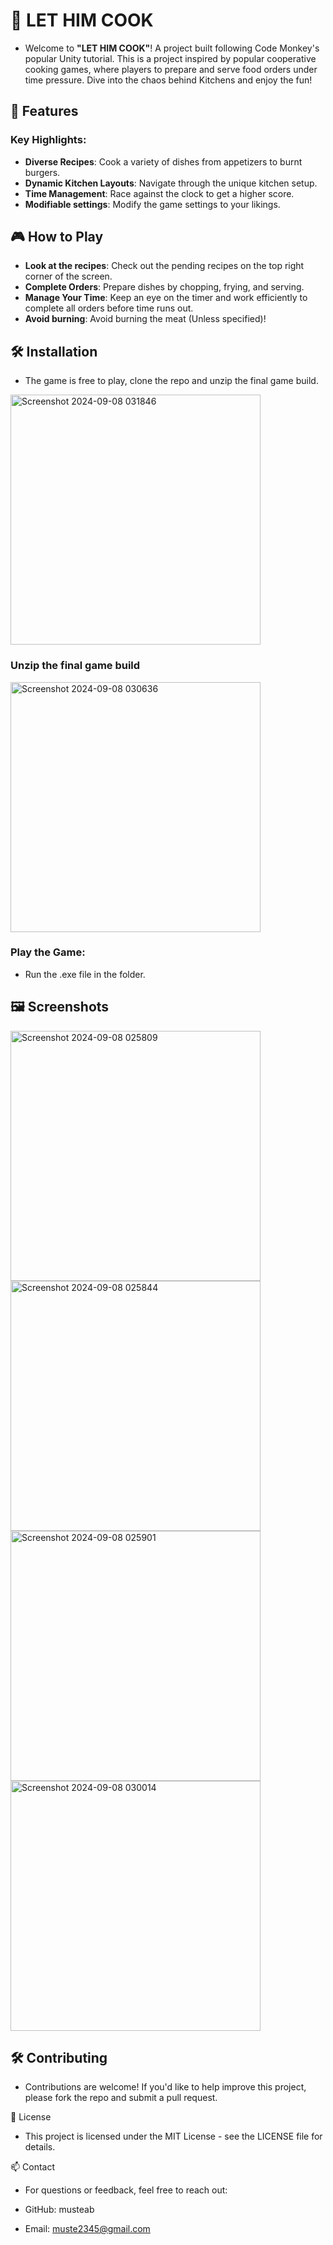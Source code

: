 # 🍳 LET HIM COOK
- Welcome to **"LET HIM COOK"**! A project built following Code Monkey's popular Unity tutorial. This is a project inspired by popular cooperative cooking games, where players to prepare and serve food orders under time pressure. Dive into the chaos behind Kitchens and enjoy the fun!

## 🚀 Features
### Key Highlights:
- **Diverse Recipes**: Cook a variety of dishes from appetizers to burnt burgers.
- **Dynamic Kitchen Layouts**: Navigate through the unique kitchen setup.
- **Time Management**: Race against the clock to get a higher score.
- **Modifiable settings**: Modify the game settings to your likings.
## 🎮 How to Play
- **Look at the recipes**: Check out the pending recipes on the top right corner of the screen.
- **Complete Orders**: Prepare dishes by chopping, frying, and serving.
- **Manage Your Time**: Keep an eye on the timer and work efficiently to complete all orders before time runs out.
- **Avoid burning**: Avoid burning the meat (Unless specified)!
## 🛠️ Installation
- The game is free to play, clone the repo and unzip the final game build.
<img src="https://github.com/user-attachments/assets/8eb45275-d42a-4826-a5bc-b967a15f7066" alt="Screenshot 2024-09-08 031846" width="400"/>

### Unzip the final game build
<img src="https://github.com/user-attachments/assets/e487c48f-a15b-41bf-9664-5fdae93cb249" alt="Screenshot 2024-09-08 030636" width="400"/>

### Play the Game:
- Run the .exe file in the folder.

## 🖼️ Screenshots
<img src="https://github.com/user-attachments/assets/82d1b2ce-db47-4d08-9fa7-2f5b4d2a5774" alt="Screenshot 2024-09-08 025809" width="400"/> <img src="https://github.com/user-attachments/assets/f10c4620-ba6e-4692-9c3a-5012c09b476a" alt="Screenshot 2024-09-08 025844" width="400"/> <img src="https://github.com/user-attachments/assets/3553cc2e-2769-47fa-affd-b1c8fe8f2ed9" alt="Screenshot 2024-09-08 025901" width="400"/><img src="https://github.com/user-attachments/assets/94c5e4b5-8baf-4e5f-96d0-580410b1b7c8" alt="Screenshot 2024-09-08 030014" width="400"/>

## 🛠️ Contributing
- Contributions are welcome! If you'd like to help improve this project, please fork the repo and submit a pull request.

📄 License
- This project is licensed under the MIT License - see the LICENSE file for details.

📫 Contact
- For questions or feedback, feel free to reach out:

- GitHub: musteab
- Email: muste2345@gmail.com
